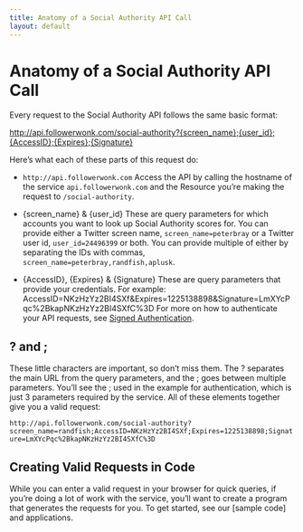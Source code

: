 ```yaml
---
title: Anatomy of a Social Authority API Call
layout: default
---
```

# Anatomy of a Social Authority API Call

Every request to the Social Authority API follows the same basic format: 

http://api.followerwonk.com/social-authority?{screen_name};{user_id};{AccessID};{Expires};{Signature}

Here’s what each of these parts of this request do:

* `http://api.followerwonk.com`	
Access the API by calling the hostname of the service `api.followerwonk.com` and the Resource you’re making the request to `/social-authority`.

* {screen_name} & {user_id}
These are query parameters for which accounts you want to look up Social Authority scores for. You can provide either a Twitter screen name, `screen_name=peterbray` or a Twitter user id, `user_id=24496399` or both. You can provide multiple of either by separating the IDs with commas, `screen_name=peterbray,randfish,aplusk`.

* {AccessID}, {Expires} & {Signature}
These are query parameters that provide your credentials. For example:
AccessID=NKzHzYz2BI4SXf&Expires=1225138898&Signature=LmXYcPqc%2BkapNKzHzYz2BI4SXfC%3D
For more on how to authenticate your API requests, see [Signed Authentication](http://apiwiki.seomoz.org/signed-authentication).

## ? and ;

These little characters are important, so don’t miss them. The ? separates the main URL from the query parameters, and the ; goes between multiple parameters. You’ll see the ; used in the example for authentication, which is just 3 parameters required by the service.
All of these elements together give you a valid request:

`http://api.followerwonk.com/social-authority?screen_name=randfish;AccessID=NKzHzYz2BI4SXf;Expires=1225138898;Signature=LmXYcPqc%2BkapNKzHzYz2BI4SXfC%3D`

## Creating Valid Requests in Code
While you can enter a valid request in your browser for quick queries, if you’re doing a lot of work with the service, you’ll want to create a program that generates the requests for you. To get started, see our [sample code] and applications.
